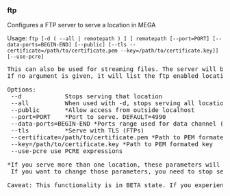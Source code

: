 ### ftp
Configures a FTP server to serve a location in MEGA

Usage: `ftp [-d ( --all | remotepath ) ] [ remotepath [--port=PORT] [--data-ports=BEGIN-END] [--public] [--tls --certificate=/path/to/certificate.pem --key=/path/to/certificate.key]] [--use-pcre]`
<pre>
This can also be used for streaming files. The server will be running as long as MEGAcmd Server is.
If no argument is given, it will list the ftp enabled locations.

Options:
 --d        	Stops serving that location
 --all      	When used with -d, stops serving all locations (and stops the server)
 --public   	*Allow access from outside localhost
 --port=PORT	*Port to serve. DEFAULT=4990
 --data-ports=BEGIN-END	*Ports range used for data channel (in passive mode). DEFAULT=1500-1600
 --tls      	*Serve with TLS (FTPs)
 --certificate=/path/to/certificate.pem	*Path to PEM formated certificate
 --key=/path/to/certificate.key	*Path to PEM formated key
 --use-pcre	use PCRE expressions

*If you serve more than one location, these parameters will be ignored and used those of the first location served.
 If you want to change those parameters, you need to stop serving all locations and configure them again.

Caveat: This functionality is in BETA state. If you experience any issue with this, please contact: support@mega.nz
</pre>
